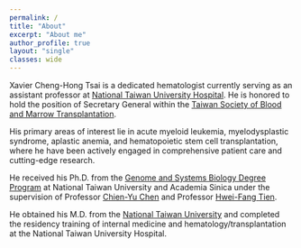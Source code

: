 ```yaml
---
permalink: /
title: "About"
excerpt: "About me"
author_profile: true
layout: "single"
classes: wide
---
```


Xavier Cheng-Hong Tsai is a dedicated hematologist currently serving as an assistant professor at [National Taiwan University Hospital](https://www.ntuh.gov.tw/ntuh/ntuhgroup.jsp). He is honored to hold the position of Secretary General within the [Taiwan Society of Blood and Marrow Transplantation](http://www.tbmt.org.tw/). <br>

His primary areas of interest lie in acute myeloid leukemia, myelodysplastic syndrome, aplastic anemia, and hematopoietic stem cell transplantation, where he have been actively engaged in comprehensive patient care and cutting-edge research. <br>

He received his Ph.D. from the [Genome and Systems Biology Degree Program](https://ntugsb.ntu.edu.tw) at National Taiwan University and Academia Sinica under the supervision of Professor [Chien-Yu Chen](https://c4lab.bime.ntu.edu.tw/) and Professor [Hwei-Fang Tien](https://orcid.org/0000-0002-1384-5593). <br>

He obtained his M.D. from the [National Taiwan University](https://www.mc.ntu.edu.tw/med/Index.action) and completed the residency training of internal medicine and hematology/transplantation at the National Taiwan University Hospital.